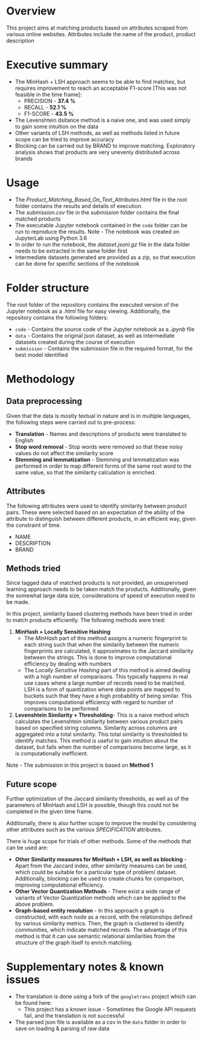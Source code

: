 # Overview

This project aims at matching products based on attributes scraped from various online websites. Attributes include the name of the product, product description

# Executive summary

* The MinHash + LSH approach seems to be able to find matches, but requires improvement to reach an acceptable F1-score [This was not feasible in the time frame]:
    * PRECISION - **37.4 %**
    * RECALL - **52.1 %**
    * F1-SCORE - **43.5 %**
* The Levenshtein dsitance method is a naive one, and was used simply to gain some intuition on the data
* Other variants of LSH methods, as well as methods listed in future scope can be tried to improve accuracy
* Blocking can be carried out by BRAND to improve matching. Exploratory analysis shows that products are very unevenly distributed across brands

# Usage
* The *Product_Matching_Based_On_Text_Attributes.html* file in the root folder contains the results and details of execution.
* The *submission.csv* file in the *submission* folder contains the final matched products
* The executable Jupyter notebook contained in the `code` folder can be run to reproduce the results. Note - The notebook was created on JupyterLab using Python 3.6
* In order to run the notebook, the *dataset.jsonl.gz* file in the data folder needs to be extracted in the same folder first
* Intermediate datasets generated are provided as a zip, so that execution can be done for specific sections of the notebook

# Folder structure

The root folder of the repository contains the executed version of the Jupyter notebook as a *.html* file for easy viewing. Additionally, the repository contains the following folders:
* `code` - Contains the source code of the Jupyter notebook as a *.ipynb* file
* `data` - Contains the original json dataset, as well as intermediate datasets created during the course of execution
* `submission` - Contains the submission file in the required format, for the best model identified

# Methodology

## Data preprocessing 

Given that the data is mostly textual in nature and is in multiple languages, the following steps were carried out to pre-process:
* **Translation** - Names and descriptions of products were translated to English
* **Stop word removal** - Stop words were removed so that these noisy values do not affect the similarity score
* **Stemming and lemmatization** - Stemming and lemmatization was performed in order to map different forms of the same root word to the same value, so that the similarity calculation is enriched.

## Attributes

The following attributes were used to identify similarity between product pairs. These were selected based on an expectation of the ability of the attribute to distinguish between different products, in an efficient way, given the constraint of time.

* NAME
* DESCRIPTION
* BRAND

## Methods tried

Since tagged data of matched products is not provided, an unsupervised learning approach needs to be taken match the products. Additionally, given the somewhat large data size, considerations of speed of execution need to be made.

In this project, similarity based clustering methods have been tried in order to match products efficiently. The following methods were tried:

1. **MinHash + Locally Sensitive Hashing**
    * The *MinHash* part of this method assigns a numeric fingerprint to each string such that when the similarity between the numeric fingerprints are calculated, it approximates to the Jaccard simiilarity between the strings. This is done to improve computational efficiency by dealing with numbers
    * The *Locally Sensitive Hashing* part of this method is aimed dealing with a high number of comparisons. This typically happens in real use cases where a large number of records need to be matched. LSH is a form of quantization where data points are mapped to buckets such that they have a high probability of being similar. This improves computational efficiency with regard to number of comparisons to be performed
2. **Levenshtein Similarity + Thresholding**- This is a naive method which calculates the Levenshtein similarity between various product pairs based on specified string columns. Similarity across columns are aggregated into a total similarity. This total similarity is thresholded to identify matches. This method is useful to gain intuition  about the dataset, but fails when the number of comparisons become large, as it is computationally inefficient.

Note - The submission in this project is based on **Method 1**

## Future scope

Further optimization of the Jaccard similarity thresholds, as well as of the parameters of MinHash and LSH is possible, though this could not be completed in the given time frame.

Additionally, there is also further scope to improve the model by considering other attributes such as the various *SPECIFICATION* attributes.

There is huge scope for trials of other methods. Some of the methods that can be used are:

* **Other Similarity measures for MinHash + LSH, as well as blocking** - Apart from the Jaccard index, other similarity measures can be used, which could be suitable for a particular type of problem/ dataset. Additionally, blocking can be used to create chunks for comparison, improving computational efficiency.
* **Other Vector Quantization Methods** - There exist a wide range of variants of Vector Quantization methods which can be applied to the above problem.
* **Graph-based entity resolution** - In this approach a graph is constructed, with each node as a record, with the relationships defined by various similarity metrics. Then, the graph is clustered to identify communities, which indicate matched records. The advantage of this method is that it can use semantic relational similarities from the structure of the graph itself to enrich matching.

# Supplementary notes & known issues

* The translation is done using a fork of the `googletrans` project which can be found here:
    * This project has a known issue - Sometimes the Google API requests fail, and the translation is not successful
* The parsed json file is available as a csv in the `data` folder in order to save on loading & parsing of raw data


